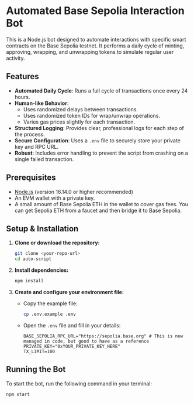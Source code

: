# Automated Base Sepolia Interaction Bot

This is a Node.js bot designed to automate interactions with specific smart contracts on the Base Sepolia testnet. It performs a daily cycle of minting, approving, wrapping, and unwrapping tokens to simulate regular user activity.

## Features

- **Automated Daily Cycle**: Runs a full cycle of transactions once every 24 hours.
- **Human-like Behavior**:
  - Uses randomized delays between transactions.
  - Uses randomized token IDs for wrap/unwrap operations.
  - Varies gas prices slightly for each transaction.
- **Structured Logging**: Provides clear, professional logs for each step of the process.
- **Secure Configuration**: Uses a `.env` file to securely store your private key and RPC URL.
- **Robust**: Includes error handling to prevent the script from crashing on a single failed transaction.

## Prerequisites

- [Node.js](https://nodejs.org/) (version 16.14.0 or higher recommended)
- An EVM wallet with a private key.
- A small amount of Base Sepolia ETH in the wallet to cover gas fees. You can get Sepolia ETH from a faucet and then bridge it to Base Sepolia.

## Setup & Installation

1.  **Clone or download the repository:**
    ```bash
    git clone <your-repo-url>
    cd auto-script
    ```

2.  **Install dependencies:**
    ```bash
    npm install
    ```

3.  **Create and configure your environment file:**
    -   Copy the example file:
        ```bash
        cp .env.example .env
        ```
    -   Open the `.env` file and fill in your details:
        ```
        BASE_SEPOLIA_RPC_URL="https://sepolia.base.org" # This is now managed in code, but good to have as a reference
        PRIVATE_KEY="0xYOUR_PRIVATE_KEY_HERE"
        TX_LIMIT=100
        ```

## Running the Bot

To start the bot, run the following command in your terminal:

```bash
npm start